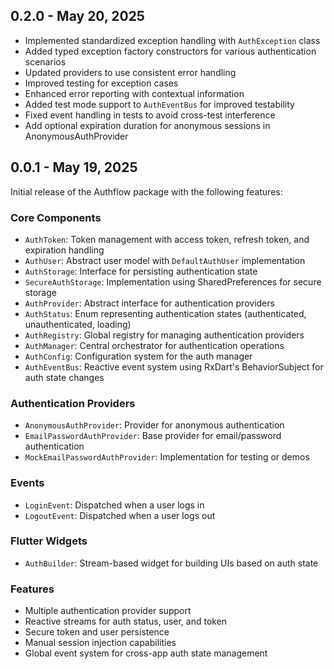 ## 0.2.0 - May 20, 2025

- Implemented standardized exception handling with `AuthException` class
- Added typed exception factory constructors for various authentication scenarios
- Updated providers to use consistent error handling
- Improved testing for exception cases
- Enhanced error reporting with contextual information
- Added test mode support to `AuthEventBus` for improved testability
- Fixed event handling in tests to avoid cross-test interference
- Add optional expiration duration for anonymous sessions in AnonymousAuthProvider

## 0.0.1 - May 19, 2025

Initial release of the Authflow package with the following features:

### Core Components

- `AuthToken`: Token management with access token, refresh token, and expiration handling
- `AuthUser`: Abstract user model with `DefaultAuthUser` implementation
- `AuthStorage`: Interface for persisting authentication state
- `SecureAuthStorage`: Implementation using SharedPreferences for secure storage
- `AuthProvider`: Abstract interface for authentication providers
- `AuthStatus`: Enum representing authentication states (authenticated, unauthenticated, loading)
- `AuthRegistry`: Global registry for managing authentication providers
- `AuthManager`: Central orchestrator for authentication operations
- `AuthConfig`: Configuration system for the auth manager
- `AuthEventBus`: Reactive event system using RxDart's BehaviorSubject for auth state changes

### Authentication Providers

- `AnonymousAuthProvider`: Provider for anonymous authentication
- `EmailPasswordAuthProvider`: Base provider for email/password authentication
- `MockEmailPasswordAuthProvider`: Implementation for testing or demos

### Events

- `LoginEvent`: Dispatched when a user logs in
- `LogoutEvent`: Dispatched when a user logs out

### Flutter Widgets

- `AuthBuilder`: Stream-based widget for building UIs based on auth state

### Features

- Multiple authentication provider support
- Reactive streams for auth status, user, and token
- Secure token and user persistence
- Manual session injection capabilities
- Global event system for cross-app auth state management
